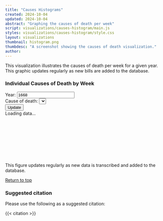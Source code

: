 ```yaml
---
title: "Causes Histograms"
created: 2024-10-04
updated: 2024-10-04
abstract: "Graphing the causes of death per week"
script: visualizations/causes-histogram/main.js
styles: visualizations/causes-histogram/style.css
layout: visualizations
thumbnail: histogram.png
thumbdesc: "A screenshot showing the causes of death visualization."
author:
---
```


This visualization illustrates the causes of death per week for a given year. This graphic updates regularly as new bills are added to the database.

<div id="row">
    <h3 id="chart-title">Individual Causes of Death by Week</h3>
    <div class="flex flex-row space-x-4 mb-6">
    <div class="flex flex-col">
        <label for="year" class="block text-gray-700 text-sm font-bold">Year:</label>
        <input id="year" value="1668" class="shadow appearance-none border rounded w-full py-2 px-3 text-gray-700 leading-tight focus:outline-none focus:shadow-outline">
    </div>
    <div class="flex flex-col">
        <label for="cause" class="block text-gray-700 text-sm font-bold">Cause of death:</label>
        <select id="cause" class="shadow appearance-none border rounded w-full py-2 px-3 text-gray-700 leading-tight focus:outline-none focus:shadow-outline"></select>
    </div>
    <div class="flex items-end">
        <button id="update-button" type="button" class="rounded border border-gray-200 bg-white text-sm font-medium px-4 py-2 text-gray-900 hover:bg-dbn-blue hover:text-black focus:z-10 focus:ring-2 focus:ring-blue-700 focus:text-blue-700">Update</button>
    </div>
</div>
    <div class="loading_chart">Loading data...</div>
    <svg id="chart"></svg>
    <figcaption>This figure updates regularly as new data is transcribed and added to the database.</figcaption>
    <p><a href="#top">Return to top</a></p>
</div>

### Suggested citation

Please use the following as a suggested citation:

{{< citation >}}